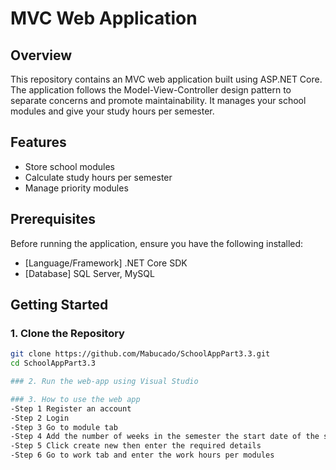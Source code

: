 # MVC Web Application

## Overview

This repository contains an MVC web application built using ASP.NET Core. The application follows the Model-View-Controller design pattern to separate concerns and promote maintainability.
It manages your school modules and give your study hours per semester.

## Features

- Store school modules
- Calculate study hours per semester
- Manage priority modules


## Prerequisites

Before running the application, ensure you have the following installed:

- [Language/Framework] .NET Core SDK
- [Database] SQL Server, MySQL


## Getting Started

### 1. Clone the Repository

```bash
git clone https://github.com/Mabucado/SchoolAppPart3.3.git
cd SchoolAppPart3.3

### 2. Run the web-app using Visual Studio

### 3. How to use the web app
-Step 1 Register an account
-Step 2 Login
-Step 3 Go to module tab
-Step 4 Add the number of weeks in the semester the start date of the semester then click enter
-Step 5 Click create new then enter the required details
-Step 6 Go to work tab and enter the work hours per modules


